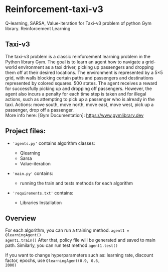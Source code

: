 # Reinforcement-taxi-v3
Q-learning, SARSA, Value-iteration for Taxi-v3 problem of python Gym library.
Reinforcement Learning

## Taxi-v3
The taxi-v3 problem is a classic reinforcement learning problem in the Python library Gym.
The goal is to learn an agent how to navigate a grid-world environment as a taxi driver, picking up passengers and dropping them off at their desired locations.
The environment is represented by a 5×5 grid, with walls blocking certain paths and 
passengers and destinations represented by colored squares. 500 states.
The agent receives a reward for successfully picking up and dropping off passengers. However, the agent also incurs a penalty for each time step is taken and for illegal actions, such as attempting to pick up a passenger who is already in the taxi.
Actions: move south, move north, move east, move west, pick up a passenger, drop off a passenger.
</br>More info here: [Gym Documentation]: https://www.gymlibrary.dev

## Project files:
- <code>'agents.py'</code> contains algorithm classes:
	- Qlearning 
	- Sarsa
	- Value-iteration 

- <code>'main.py'</code> contains:
	- running the train and tests methods for each algorithm

- <code>'requirements.txt'</code> contains:
	- Libraries Installation

## Overview

For each algorithm, you can run a training method.
<code>agent1 = QlearningAgent()</br>agent1.train()</code>
After that, policy file will be generated and saved to main path.
Similarly, you can run test method
<code>agent1.test()</code>

If you want to change hyperparameters such as: learning rate, discount factor, epochs, 
use <code>QlearningAgent(0.9, 0.6, 2000)</code>
